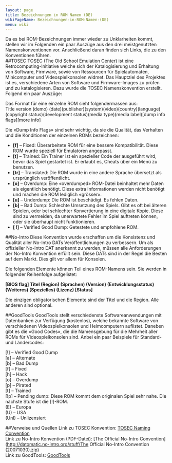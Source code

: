 ```yaml
---
layout: page
title: Bezeichnungen in ROM Namen (DE)
wikiPageName: Bezeichnungen-in-ROM-Namen-(DE)
menu: wiki
---
```


Da es bei ROM-Bezeichnungen immer wieder zu Unklarheiten kommt, stellen wir im Folgenden ein paar Auszüge aus den drei meistgenutzten Namenskonventionen vor. Anschließend daran finden sich Links, die zu den Konventionen führen.  
##TOSEC
TOSEC (The Old School Emulation Center) ist eine Retrocomputing-Initiative welche sich der Katalogisierung und Erhaltung von Software, Firmware, sowie von Ressourcen für Spielautomaten, Minicomputer und Videospielkonsolen widmet. Das Hauptziel des Projektes ist es, verschiedene Arten von Software und Firmware-Images zu prüfen und zu katalogisieren. Dazu wurde die TOSEC Namenskonvention erstellt. Folgend ein paar Auszüge:  

Das Format für eine einzelne ROM sieht folgendermassen aus:  
Title version (demo) (date)(publisher)(system)(video)(country)(language)(copyright status)(development status)(media type)(media label)[dump info flags][more info]

Die «Dump Info Flags» sind sehr wichtig, da sie die Qualität, das Verhalten und die Konditionen der einzelnen ROMs bezeichnen:  
* **[f]** – Fixed: Überarbeitete ROM für eine bessere Kompatibilität. Diese ROM wurde speziell für Emulatoren angepasst.  
* **[t]** – Trained: Ein Trainer ist ein spezieller Code der ausgeführt wird, bevor das Spiel gestartet ist. Er erlaubt es, Cheats über ein Menü zu benutzen.  
* **[tr]** – Translated: Die ROM wurde in eine andere Sprache übersetzt als ursprünglich veröffentlicht. 
* **[o]** – Overdump: Eine «overdumped» ROM-Datei beinhaltet mehr Daten als eigentlich benötigt. Diese extra Informationen werden nicht benötigt und machen die ROM lediglich «grösser».  
* **[u]** – Underdump: Die ROM ist beschädigt. Es fehlen Daten.  
* **[b]** – Bad Dump: Schlechte Umsetzung des Spiels. Gibt es oft bei älteren Spielen, oder bei schlechter Konvertierung in eine digitale Kopie. Diese sind zu vermeiden, da unerwartete Fehler im Spiel auftreten können, oder sie überhaupt nicht funktionieren.  
* **[ !]** – Verified Good Dump: Getestete und empfohlene ROM.  

##No-Intro
Diese Konvention wurde erschaffen um die Konsistenz und Qualität aller No-Intro DATs Veröffentlichungen zu verbessern. Um als offizieller No-Intro DAT anerkannt zu werden, müssen alle Anforderungen der No-Intro Konvention erfüllt sein. Diese DATs sind in der Regel die Besten auf dem Markt. Dies gilt vor allem für Konsolen.  

Die folgenden Elemente können Teil eines ROM-Namens sein. Sie werden in folgender Reihenfolge aufgelistet:  
  
**[BIOS flag] Titel (Region) (Sprachen) (Version) (Entwicklungsstatus) (Weiteres) (Spezielles) (Lizenz) [Status]**  
  
Die einzigen obligatorischen Elemente sind der Titel und die Region. Alle anderen sind optional.

##GoodTools
GoodTools stellt verschiedenste Softwareanwendungen mit Datenbanken zur Verfügung (kostenlos), welche bekannte Software von verschiedenen Videospielkonsolen und Heimcomputern auflistet. Daneben gibt es die «Good Codes», die die Namensgebung für die Mehrheit aller ROMs für Videospielkonsolen sind. Anbei ein paar Beispiele für Standard- und Ländercodes:  
  
[!] – Verified Good Dump  
[a] – Alternate  
[b] – Bad Dump  
[f] – Fixed  
[h] – Hack  
[o] – Overdump  
[p] – Pirated  
[t] – Trained  
[!p] – Pending dump: Diese ROM kommt dem originalen Spiel sehr nahe. Die nächste Stufe ist die [!]-ROM.  
(E) – Europa  
(U) – USA  
(Unl) – Unlizensiert  

##Verweise und Quellen
Link zu TOSEC Konvention: [TOSEC Naming Convention](http://www.tosecdev.org/tosec-naming-convention)  
Link zu No-Intro Konvention (PDF-Datei): [The Official No-Intro Convention](http://datomatic.no-intro.org/stuff/The Official No-Intro Convention (20071030).zip)  
Link zu GoodTools: [GoodTools](https://en.wikipedia.org/wiki/GoodTools#Good_codes)  
